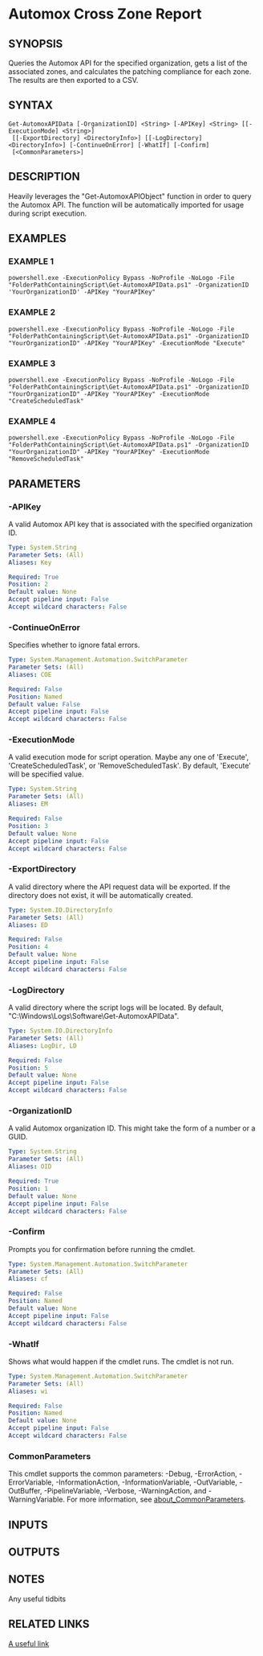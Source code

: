 # Automox Cross Zone Report

## SYNOPSIS
Queries the Automox API for the specified organization, gets a list of the associated zones, and calculates the patching compliance for each zone. The results are then exported to a CSV.

## SYNTAX

```
Get-AutomoxAPIData [-OrganizationID] <String> [-APIKey] <String> [[-ExecutionMode] <String>]
 [[-ExportDirectory] <DirectoryInfo>] [[-LogDirectory] <DirectoryInfo>] [-ContinueOnError] [-WhatIf] [-Confirm]
 [<CommonParameters>]
```

## DESCRIPTION
Heavily leverages the "Get-AutomoxAPIObject" function in order to query the Automox API.
The function will be automatically imported for usage during script execution.

## EXAMPLES

### EXAMPLE 1
```
powershell.exe -ExecutionPolicy Bypass -NoProfile -NoLogo -File "FolderPathContainingScript\Get-AutomoxAPIData.ps1" -OrganizationID 'YourOrganizationID' -APIKey "YourAPIKey"
```

### EXAMPLE 2
```
powershell.exe -ExecutionPolicy Bypass -NoProfile -NoLogo -File "FolderPathContainingScript\Get-AutomoxAPIData.ps1" -OrganizationID "YourOrganizationID" -APIKey "YourAPIKey" -ExecutionMode "Execute"
```

### EXAMPLE 3
```
powershell.exe -ExecutionPolicy Bypass -NoProfile -NoLogo -File "FolderPathContainingScript\Get-AutomoxAPIData.ps1" -OrganizationID "YourOrganizationID" -APIKey "YourAPIKey" -ExecutionMode "CreateScheduledTask"
```

### EXAMPLE 4
```
powershell.exe -ExecutionPolicy Bypass -NoProfile -NoLogo -File "FolderPathContainingScript\Get-AutomoxAPIData.ps1" -OrganizationID "YourOrganizationID" -APIKey "YourAPIKey" -ExecutionMode "RemoveScheduledTask"
```

## PARAMETERS

### -APIKey
A valid Automox API key that is associated with the specified organization ID.

```yaml
Type: System.String
Parameter Sets: (All)
Aliases: Key

Required: True
Position: 2
Default value: None
Accept pipeline input: False
Accept wildcard characters: False
```

### -ContinueOnError
Specifies whether to ignore fatal errors.

```yaml
Type: System.Management.Automation.SwitchParameter
Parameter Sets: (All)
Aliases: COE

Required: False
Position: Named
Default value: False
Accept pipeline input: False
Accept wildcard characters: False
```

### -ExecutionMode
A valid execution mode for script operation.
Maybe any one of 'Execute', 'CreateScheduledTask', or 'RemoveScheduledTask'.
By default, 'Execute' will be specified value.

```yaml
Type: System.String
Parameter Sets: (All)
Aliases: EM

Required: False
Position: 3
Default value: None
Accept pipeline input: False
Accept wildcard characters: False
```

### -ExportDirectory
A valid directory where the API request data will be exported.
If the directory does not exist, it will be automatically created.

```yaml
Type: System.IO.DirectoryInfo
Parameter Sets: (All)
Aliases: ED

Required: False
Position: 4
Default value: None
Accept pipeline input: False
Accept wildcard characters: False
```

### -LogDirectory
A valid directory where the script logs will be located.
By default, "C:\Windows\Logs\Software\Get-AutomoxAPIData".

```yaml
Type: System.IO.DirectoryInfo
Parameter Sets: (All)
Aliases: LogDir, LD

Required: False
Position: 5
Default value: None
Accept pipeline input: False
Accept wildcard characters: False
```

### -OrganizationID
A valid Automox organization ID.
This might take the form of a number or a GUID.

```yaml
Type: System.String
Parameter Sets: (All)
Aliases: OID

Required: True
Position: 1
Default value: None
Accept pipeline input: False
Accept wildcard characters: False
```

### -Confirm
Prompts you for confirmation before running the cmdlet.

```yaml
Type: System.Management.Automation.SwitchParameter
Parameter Sets: (All)
Aliases: cf

Required: False
Position: Named
Default value: None
Accept pipeline input: False
Accept wildcard characters: False
```

### -WhatIf
Shows what would happen if the cmdlet runs.
The cmdlet is not run.

```yaml
Type: System.Management.Automation.SwitchParameter
Parameter Sets: (All)
Aliases: wi

Required: False
Position: Named
Default value: None
Accept pipeline input: False
Accept wildcard characters: False
```

### CommonParameters
This cmdlet supports the common parameters: -Debug, -ErrorAction, -ErrorVariable, -InformationAction, -InformationVariable, -OutVariable, -OutBuffer, -PipelineVariable, -Verbose, -WarningAction, and -WarningVariable. For more information, see [about_CommonParameters](http://go.microsoft.com/fwlink/?LinkID=113216).

## INPUTS

## OUTPUTS

## NOTES
Any useful tidbits

## RELATED LINKS

[A useful link]()


